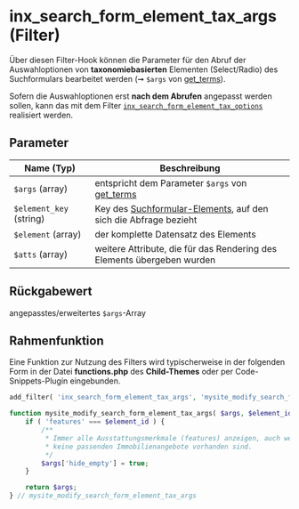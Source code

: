 # inx_search_form_element_tax_args (Filter)

Über diesen Filter-Hook können die Parameter für den Abruf der Auswahloptionen von **taxonomiebasierten** Elementen (Select/Radio) des Suchformulars bearbeitet werden (➞ `$args` von [get_terms](https://developer.wordpress.org/reference/functions/get_terms/)).

Sofern die Auswahloptionen erst **nach dem Abrufen** angepasst werden sollen, kann das mit dem Filter [`inx_search_form_element_tax_options`](filter-inx-search-form-element-tax-options) realisiert werden.

## Parameter

| Name (Typ) | Beschreibung |
| ---------- | ------------ |
| `$args` (array) | entspricht dem Parameter `$args` von [get_terms](https://developer.wordpress.org/reference/functions/get_terms/) |
| `$element_key` (string) | Key des [Suchformular-Elements](/komponenten/suchformular#elemente), auf den sich die Abfrage bezieht |
| `$element` (array) | der komplette Datensatz des Elements |
| `$atts` (array) | weitere Attribute, die für das Rendering des Elements übergeben wurden |

## Rückgabewert

angepasstes/erweitertes `$args`-Array

## Rahmenfunktion

Eine Funktion zur Nutzung des Filters wird typischerweise in der folgenden Form in der Datei **functions.php** des **Child-Themes** oder per Code-Snippets-Plugin eingebunden.

```php
add_filter( 'inx_search_form_element_tax_args', 'mysite_modify_search_form_element_tax_args', 10, 4 );

function mysite_modify_search_form_element_tax_args( $args, $element_id, $element, $atts ) {
	if ( 'features' === $element_id ) {
		/**
		 * Immer alle Ausstattungsmerkmale (features) anzeigen, auch wenn
		 * keine passenden Immobilienangebote vorhanden sind.
		 */
		$args['hide_empty'] = true;
	}

	return $args;
} // mysite_modify_search_form_element_tax_args
```